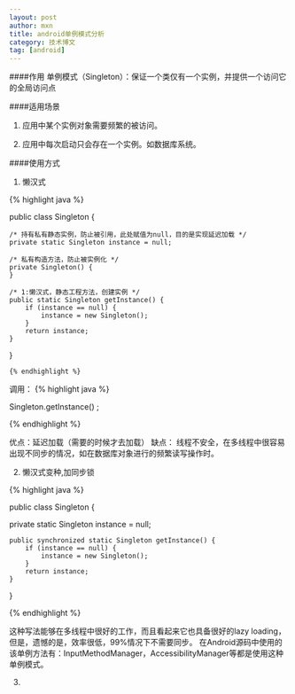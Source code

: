 ```yaml
---
layout: post
author: mxn
title: android单例模式分析
category: 技术博文
tag: [android]
---
```


####作用
单例模式（Singleton）：保证一个类仅有一个实例，并提供一个访问它的全局访问点


####适用场景
1. 应用中某个实例对象需要频繁的被访问。

2. 应用中每次启动只会存在一个实例。如数据库系统。

####使用方式

1. 懒汉式

{% highlight java %}

public class Singleton {  
  
    /* 持有私有静态实例，防止被引用，此处赋值为null，目的是实现延迟加载 */  
    private static Singleton instance = null;  
  
    /* 私有构造方法，防止被实例化 */  
    private Singleton() {  
    }  
  
    /* 1:懒汉式，静态工程方法，创建实例 */  
    public static Singleton getInstance() {  
        if (instance == null) {  
            instance = new Singleton();  
        }  
        return instance;  
    }  
}  

	{% endhighlight %}

调用：
{% highlight java %}

Singleton.getInstance() ;

{% endhighlight %}

优点：延迟加载（需要的时候才去加载）
缺点： 线程不安全，在多线程中很容易出现不同步的情况，如在数据库对象进行的频繁读写操作时。

2. 懒汉式变种,加同步锁


{% highlight java %}

public class Singleton {    
  
   private static Singleton instance = null;    
     
    public synchronized static Singleton getInstance() {    
        if (instance == null) {    
            instance = new Singleton();    
        }    
        return instance;    
    }    
}   

{% endhighlight %}

这种写法能够在多线程中很好的工作，而且看起来它也具备很好的lazy loading，但是，遗憾的是，效率很低，99%情况下不需要同步。
在Android源码中使用的该单例方法有：InputMethodManager，AccessibilityManager等都是使用这种单例模式。

3. 




